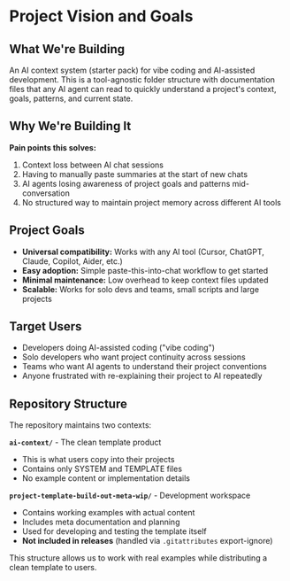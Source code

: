 # Project Vision and Goals

## What We're Building

An AI context system (starter pack) for vibe coding and AI-assisted development. This is a tool-agnostic folder structure with documentation files that any AI agent can read to quickly understand a project's context, goals, patterns, and current state.

## Why We're Building It

**Pain points this solves:**
1. Context loss between AI chat sessions
2. Having to manually paste summaries at the start of new chats
3. AI agents losing awareness of project goals and patterns mid-conversation
4. No structured way to maintain project memory across different AI tools

## Project Goals

- **Universal compatibility:** Works with any AI tool (Cursor, ChatGPT, Claude, Copilot, Aider, etc.)
- **Easy adoption:** Simple paste-this-into-chat workflow to get started
- **Minimal maintenance:** Low overhead to keep context files updated
- **Scalable:** Works for solo devs and teams, small scripts and large projects

## Target Users

- Developers doing AI-assisted coding ("vibe coding")
- Solo developers who want project continuity across sessions
- Teams who want AI agents to understand their project conventions
- Anyone frustrated with re-explaining their project to AI repeatedly

## Repository Structure

The repository maintains two contexts:

**`ai-context/`** - The clean template product
- This is what users copy into their projects
- Contains only SYSTEM and TEMPLATE files
- No example content or implementation details

**`project-template-build-out-meta-wip/`** - Development workspace
- Contains working examples with actual content
- Includes meta documentation and planning
- Used for developing and testing the template itself
- **Not included in releases** (handled via `.gitattributes` export-ignore)

This structure allows us to work with real examples while distributing a clean template to users.

